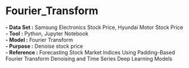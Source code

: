 # Fourier_Transform

**- Data Set :** Samsung Electronics Stock Price, Hyundai Motor Stock Price<br/>
**- Tool :** Python, Jupyter Notebook<br/>
**- Model :** Fourier Transform<br/>
**- Purpose :** Denoise stock price<br/>
**- Reference :** Forecasting Stock Market Indices Using Padding-Based Fourier Transform Denoising and Time Series Deep Learning Models <br/>
